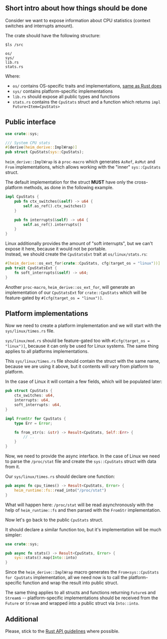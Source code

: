 ## Short intro about how things should be done

Consider we want to expose information about CPU statistics (context switches and interrupts amount).

The crate should have the following structure:

```
$ls /src

os/
sys/
lib.rs
stats.rs
```

Where:

 * `os/` contains OS-specific traits and implementations, [same as Rust does](https://doc.rust-lang.org/std/os/index.html)
 * `sys/` contains platform-specific implementations
 * `lib.rs` should expose all public types and functions
 * `stats.rs` contains the `CpuStats` struct and a function which returns `impl Future<Item=CpuStats>`

## Public interface

```rust
use crate::sys;

/// System CPU stats
#[derive(heim_derive::ImplWrap)]
pub struct CpuStats(sys::CpuStats);
```

`heim_derive::ImplWrap` is a `proc-macro` which generates `AsRef`, `AsMut` and `From` implementations,
which allows working with the "inner" `sys::CpuStats` struct.

The default implementation for the struct **MUST** have only the cross-platform methods, as done in the following example.

```rust
impl CpuStats {
    pub fn ctx_switches(&self) -> u64 {
        self.as_ref().ctx_switches()
    }

    pub fn interrupts(&self) -> u64 {
        self.as_ref().interrupts()
    }
}
```

Linux additionally provides the amount of "soft interrupts",
but we can't expose it here, because it would not be portable.\
Instead, we should create the `CpuStatsExt` trait at `os/linux/stats.rs`:

```rust
#[heim_derive::os_ext_for(crate::CpuStats, cfg(target_os = "linux"))]
pub trait CpuStatsExt {
    fn soft_interrupts(&self) -> u64;
}
```

Another `proc-macro`, `heim_derive::os_ext_for`, will generate an implementation
of our `CpuStatsExt` for `crate::CpuStats` which will be feature-gated by `#[cfg(target_os = "linux")]`.

## Platform implementations

Now we need to create a platform implementation and we will start with the `sys/linux/times.rs` file.

`sys/linux/mod.rs` should be feature-gated too with `#[cfg(target_os = "linux")]`,
because it can only be used for Linux systems. The same thing applies to all platforms implementations.

This `sys/linux/times.rs` file should contain the struct with the same name,
because we are using it above, but it contents will vary from platform to platform.

In the case of Linux it will contain a few fields, which will be populated later:

```rust
pub struct CpuStats {
    ctx_switches: u64,
    interrupts: u64,
    soft_interrupts: u64,
}

impl FromStr for CpuStats {
    type Err = Error;

    fn from_str(s: &str) -> Result<CpuStats, Self::Err> {
        // ..
    }
}
```

Now, we need to provide the async interface. In the case of Linux we need to parse the `/proc/stat` file
and create the `sys::CpuStats` struct with data from it.

Our `sys/linux/times.rs` should declare one function:

```rust
pub async fn cpu_times() -> Result<CpuStats, Error> {
    heim_runtime::fs::read_into("/proc/stat")
}
```

What will happen here: `/proc/stat` will be read asynchronously with the help of `heim_runtime::fs`
and then parsed with the `FromStr` implementation.

Now let's go back to the public `CpuStats` struct.

It should declare a similar function too, but it's implementation will be much simpler:

```rust
use crate::sys;

pub async fn stats() -> Result<CpuStats, Error> {
    sys::stats().map(Into::into)
}
```

Since the `heim_derive::ImplWrap` macro generates the `From<sys::CpuStats for CpuStats` implementation,
all we need now is to call the platform-specific function and wrap the result into public struct.

The same thing applies to all structs and functions returning `Future`s and `Stream`s --
platform-specific implementations should be received from the `Future` or `Stream` and wrapped
into a public struct via `Into::into`.

## Additional

Please, stick to the [Rust API guidelines](https://rust-lang-nursery.github.io/api-guidelines/checklist.html)
where possible.
